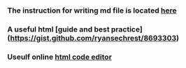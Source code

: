 ### The instruction for writing md file is located [here](https://docs.github.com/en/get-started/writing-on-github/getting-started-with-writing-and-formatting-on-github/basic-writing-and-formatting-syntax#lists)
### A useful html [guide and best practice] (https://gist.github.com/ryansechrest/8693303)
### Useulf online [html code editor](https://bestonlinehtmleditor.com/)
